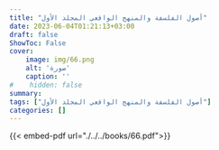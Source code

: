 ```yaml
---
title: "أصول الفلسفة والمنهج الواقعي المجلد الأول"
date: 2023-06-04T01:21:13+03:00
draft: false
ShowToc: False
cover:
    image: img/66.png
    alt: 'صورة'
    caption: ''
#    hidden: false
summary: 
tags: ["أصول الفلسفة والمنهج الواقعي المجلد الأول"]
categories: []
---
```

{{< embed-pdf url="./../../books/66.pdf">}} 


